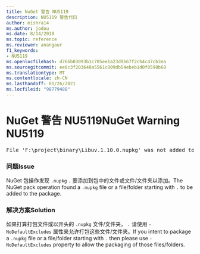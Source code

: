 ```yaml
---
title: NuGet 警告 NU5119
description: NU5119 警告代码
author: mishra14
ms.author: jodou
ms.date: 8/14/2018
ms.topic: reference
ms.reviewer: anangaur
f1_keywords:
- NU5119
ms.openlocfilehash: d766b03093b1c705ee1a23d9b67f2cb4c47cb3ea
ms.sourcegitcommit: ee6c3f203648a5561c809db54ebeb1d0f0598b68
ms.translationtype: MT
ms.contentlocale: zh-CN
ms.lasthandoff: 01/26/2021
ms.locfileid: "98779488"
---
```

# <a name="nuget-warning-nu5119"></a><span data-ttu-id="5ed94-103">NuGet 警告 NU5119</span><span class="sxs-lookup"><span data-stu-id="5ed94-103">NuGet Warning NU5119</span></span>
<pre>File 'F:\project\binary\Libuv.1.10.0.nupkg' was not added to the package. Files and folders starting with '.' or ending with '.nupkg' are excluded by default. To include this file, use -NoDefaultExcludes from the commandline</pre>

### <a name="issue"></a><span data-ttu-id="5ed94-104">问题</span><span class="sxs-lookup"><span data-stu-id="5ed94-104">Issue</span></span>

<span data-ttu-id="5ed94-105">NuGet 包操作发现 `.nupkg` `.` 要添加到包中的文件或文件/文件夹以添加。</span><span class="sxs-lookup"><span data-stu-id="5ed94-105">The NuGet pack operation found a `.nupkg` file or a file/folder starting with `.` to be added to the package.</span></span>


### <a name="solution"></a><span data-ttu-id="5ed94-106">解决方案</span><span class="sxs-lookup"><span data-stu-id="5ed94-106">Solution</span></span>

<span data-ttu-id="5ed94-107">如果打算打包文件或以开头的 `.nupkg` 文件/文件夹， `.` 请使用 `-NoDefaultExcludes` 属性来允许打包这些文件/文件夹。</span><span class="sxs-lookup"><span data-stu-id="5ed94-107">If you intent to package a `.nupkg` file or a file/folder starting with `.` then please use `-NoDefaultExcludes` property to allow the packaging of those files/folders.</span></span>

